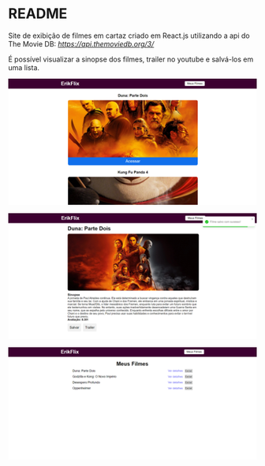 # README

Site de exibição de filmes em cartaz criado em React.js utilizando a api do The Movie DB: *https://api.themoviedb.org/3/*

É possível visualizar a sinopse dos filmes, trailer no youtube e salvá-los em uma lista.

![Untitled](README/Untitled.png)

![Untitled](README/Untitled%201.png)

![Untitled](README/Untitled%202.png)
